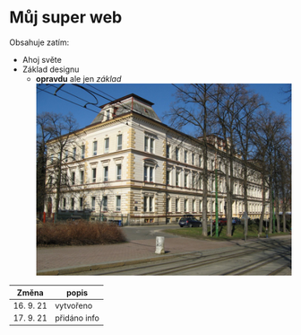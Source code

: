 # Můj super web
Obsahuje zatím:
* Ahoj světe
* Základ designu
    * **opravdu** ale jen *základ*
![pslib](./SPSSE_Liberec_1.jpg)

**Změna** | **popis**
--------- | ---------
|16. 9. 21 | vytvořeno|
|17. 9. 21 | přidáno info|